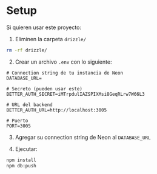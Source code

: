 # Setup

Si quieren usar este proyecto:

1. Eliminen la carpeta `drizzle/`
```bash
rm -rf drizzle/
```

2. Crear un archivo `.env` con lo siguiente:
```env
# Connection string de tu instancia de Neon
DATABASE_URL=

# Secreto (pueden usar este)
BETTER_AUTH_SECRET=iMTrpdulIAZSPIXMsi8GeqRLrw7W66L3

# URL del backend
BETTER_AUTH_URL=http://localhost:3005

# Puerto
PORT=3005
```

3. Agregar su connection string de Neon al `DATABASE_URL`

4. Ejecutar:
```bash
npm install
npm db:push
```
